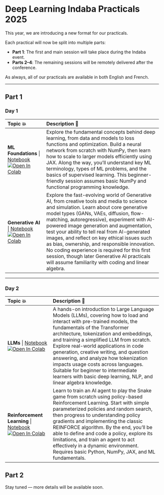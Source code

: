 # Deep Learning Indaba Practicals 2025

This year, we are introducing a new format for our practicals.  

Each practical will now be split into multiple parts:  
- **Part 1**: The first and main session will take place during the Indaba event.  
- **Parts 2–4**: The remaining sessions will be remotely delivered after the conference. 

As always, all of our practicals are available in both English and French.  

---
## Part 1

### Day 1

| Topic 💥 | Description 📘 |
|:--|:--|
| **ML Foundations**  \|  [Notebook](https://github.com/deep-learning-indaba/indaba-pracs-2025/blob/main/practicals/ML_Foundation/Part_1/Introduction_to_Deep_Learning.ipynb)  [![Open In Colab](https://colab.research.google.com/assets/colab-badge.svg)](https://colab.research.google.com/github/deep-learning-indaba/indaba-pracs-2025/blob/main/practicals/ML_Foundation/Part_1/Introduction_to_Deep_Learning.ipynb) | Explore the fundamental concepts behind deep learning, from data and models to loss functions and optimization. Build a neural network from scratch with NumPy, then learn how to scale to larger models efficiently using JAX. Along the way, you’ll understand key ML terminology, types of ML problems, and the basics of supervised learning. This beginner-friendly session assumes basic NumPy and functional programming knowledge. |
| **Generative AI**  \|  [Notebook](https://github.com/deep-learning-indaba/indaba-pracs-2025/blob/main/practicals/Generative_AI/Part_1/Exploring_the_World_of_GenAI.ipynb)  [![Open In Colab](https://colab.research.google.com/assets/colab-badge.svg)](https://colab.research.google.com/github/deep-learning-indaba/indaba-pracs-2025/blob/main/practicals/Generative_AI/Part_1/Exploring_the_World_of_GenAI.ipynb) | Explore the fast-evolving world of Generative AI, from creative tools and media to science and simulation. Learn about core generative model types (GANs, VAEs, diffusion, flow-matching, autoregressive), experiment with AI-powered image generation and augmentation, test your ability to tell real from AI-generated images, and reflect on key ethical issues such as bias, ownership, and responsible innovation. No coding experience is required for this first session, though later Generative AI practicals will assume familiarity with coding and linear algebra. |

---

### Day 2

| Topic 💥 | Description 📘 |
|:--|:--|
| **LLMs**  \|  [Notebook](https://github.com/deep-learning-indaba/indaba-pracs-2025/blob/main/practicals/LLMs/Part_1/Intro_to_LLM.ipynb)  [![Open In Colab](https://colab.research.google.com/assets/colab-badge.svg)](https://colab.research.google.com/github/deep-learning-indaba/indaba-pracs-2025/blob/main/practicals/LLMs/Part_1/Intro_to_LLM.ipynb) | A hands-on introduction to Large Language Models (LLMs), covering how to load and interact with pre-trained models, the fundamentals of the Transformer architecture, tokenization and embeddings, and training a simplified LLM from scratch. Explore real-world applications in code generation, creative writing, and question answering, and analyze how tokenization impacts usage costs across languages. Suitable for beginner to intermediate learners with basic deep learning, NLP, and linear algebra knowledge. |
| **Reinforcement Learning**  \|  [Notebook](https://github.com/deep-learning-indaba/indaba-pracs-2025/blob/main/practicals/Reinforcement_Learning/Part_1/Solving_the_Snake_game_using_RL.ipynb)  [![Open In Colab](https://colab.research.google.com/assets/colab-badge.svg)](https://colab.research.google.com/github/deep-learning-indaba/indaba-pracs-2025/blob/main/practicals/Reinforcement_Learning/Part_1/Solving_the_Snake_game_using_RL.ipynb) | Learn to train an AI agent to play the Snake game from scratch using policy-based Reinforcement Learning. Start with simple parameterized policies and random search, then progress to understanding policy gradients and implementing the classic REINFORCE algorithm. By the end, you’ll be able to define and code a policy, explore its limitations, and train an agent to act effectively in a dynamic environment. Requires basic Python, NumPy, JAX, and ML fundamentals. |

## Part 2

Stay tuned — more details will be available soon.
